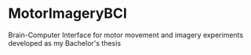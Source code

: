 # MotorImageryBCI
Brain-Computer Interface for motor movement and imagery experiments developed as my Bachelor's thesis
